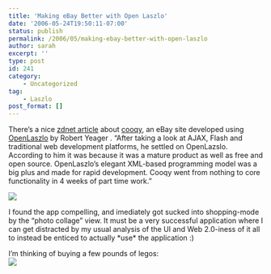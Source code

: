 ```yaml
---
title: 'Making eBay Better with Open Laszlo'
date: '2006-05-24T19:50:11-07:00'
status: publish
permalink: /2006/05/making-ebay-better-with-open-laszlo
author: sarah
excerpt: ''
type: post
id: 241
category:
    - Uncategorized
tag:
    - Laszlo
post_format: []
---
```

There’s a nice [zdnet article](http://blogs.zdnet.com/Stewart/?p=25) about [cooqy](http://www.cooqy.com), an eBay site developed using [OpenLaszlo](http://www.openlaszlo.org) by Robert Yeager . “After taking a look at AJAX, Flash and traditional web development platforms, he settled on OpenLazslo. According to him it was because it was a mature product as well as free and open source. OpenLaszlo’s elegant XML-based programming model was a big plus and made for rapid development. Cooqy went from nothing to core functionality in 4 weeks of part time work.”

![](http://blogs.zdnet.com/images/cooqy-search-screen_small.jpg)

I found the app compelling, and imediately got sucked into shopping-mode by the “photo collage” view. It must be a very successful application where I can get distracted by my usual analysis of the UI and Web 2.0-iness of it all to instead be enticed to actually \*use\* the application :)

I’m thinking of buying a few pounds of legos:  
![](https://www.ultrasaurus.com/images/blog/cooqy.jpg)